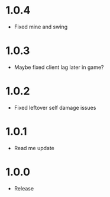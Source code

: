 # 1.0.4

- Fixed mine and swing

# 1.0.3

- Maybe fixed client lag later in game?

# 1.0.2

- Fixed leftover self damage issues

# 1.0.1

- Read me update

# 1.0.0

- Release